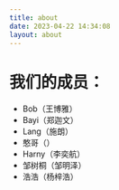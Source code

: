 ```yaml
---
title: about
date: 2023-04-22 14:34:08
layout: about
---
```

# 我们的成员：
- Bob（王博雅）
- Bayi（郑迦文）
- Lang（施朗）
- 憨哥（）
- Harny（李奕航）
- 邹树桐（邹明泽）
- 浩浩（杨梓浩）